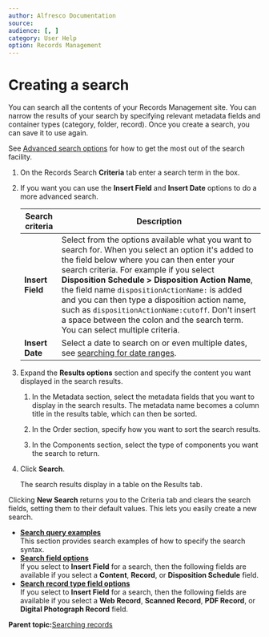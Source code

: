 ```yaml
---
author: Alfresco Documentation
source: 
audience: [, ]
category: User Help
option: Records Management
---
```


# Creating a search

You can search all the contents of your Records Management site. You can narrow the results of your search by specifying relevant metadata fields and container types \(category, folder, record\). Once you create a search, you can save it to use again.

See [Advanced search options](../concepts/rm-search-syntax.md) for how to get the most out of the search facility.

1.  On the Records Search **Criteria** tab enter a search term in the box.

2.  If you want you can use the **Insert Field** and **Insert Date** options to do a more advanced search.

    |Search criteria|Description|
    |---------------|-----------|
    |**Insert Field**|Select from the options available what you want to search for. When you select an option it's added to the field below where you can then enter your search criteria. For example if you select **Disposition Schedule \> Disposition Action Name**, the field name `dispositionActionName:` is added and you can then type a disposition action name, such as `dispositionActionName:cutoff`. Don't insert a space between the colon and the search term. You can select multiple criteria.|
    |**Insert Date**|Select a date to search on or even multiple dates, see [searching for date ranges](rm-search-daterange.md).|

3.  Expand the **Results options** section and specify the content you want displayed in the search results.

    1.  In the Metadata section, select the metadata fields that you want to display in the search results. The metadata name becomes a column title in the results table, which can then be sorted.

    2.  In the Order section, specify how you want to sort the search results.

    3.  In the Components section, select the type of components you want the search to return.

4.  Click **Search**.

    The search results display in a table on the Results tab.


Clicking **New Search** returns you to the Criteria tab and clears the search fields, setting them to their default values. This lets you easily create a new search.

-   **[Search query examples](../concepts/rm-search-examples.md)**  
This section provides search examples of how to specify the search syntax.
-   **[Search field options](../concepts/rm-search-fields.md)**  
If you select to **Insert Field** for a search, then the following fields are available if you select a **Content**, **Record**, or **Disposition Schedule** field.
-   **[Search record type field options](../concepts/rm-search-specialfields.md)**  
If you select to **Insert Field** for a search, then the following fields are available if you select a **Web Record**, **Scanned Record**, **PDF Record**, or **Digital Photograph Record** field.

**Parent topic:**[Searching records](../concepts/rm-search.md)

